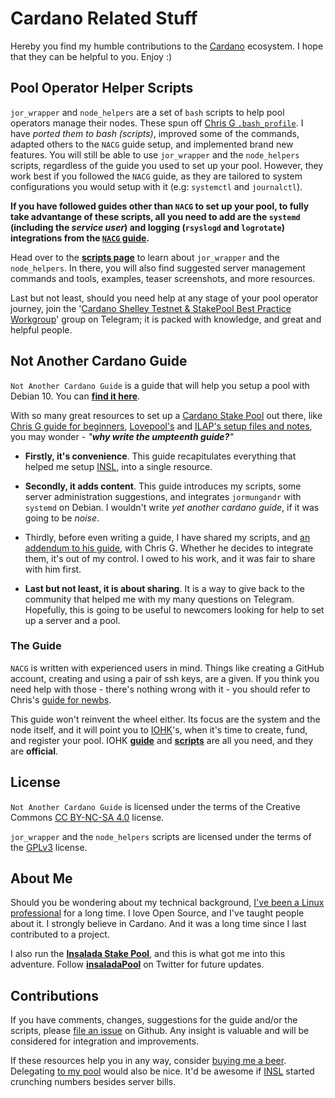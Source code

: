 # Cardano Related Stuff #

Hereby you find my humble contributions to the [Cardano](https://www.cardano.org/en/home/) ecosystem. I hope that they can be helpful to you. Enjoy :)

## Pool Operator Helper Scripts ##

```jor_wrapper``` and ```node_helpers``` are a set of ```bash``` scripts to help pool operators manage their nodes. These spun off [Chris G ```.bash_profile```](https://github.com/Chris-Graffagnino/Jormungandr-for-Newbs/blob/master/config/.bash_profile). I have *ported them to bash (scripts)*, improved some of the commands, adapted others to the ```NACG``` guide setup, and implemented brand new features. You will still be able to use ```jor_wrapper``` and the ```node_helpers``` scripts, regardless of the guide you used to set up your pool. However, they work best if you followed the ```NACG``` guide, as they are tailored to system configurations you would setup with it (e.g: ```systemctl``` and ```journalctl```).

**If you have followed guides other than ```NACG``` to set up your pool, to fully take advantange of these scripts, all you need to add are the ```systemd``` (including the *service user*) and logging (```rsyslogd``` and ```logrotate```) integrations from the [```NACG``` guide](NACG.md).**

Head over to the [**scripts page**](SCRIPTS.md) to learn about ```jor_wrapper``` and the ```node_helpers```. In there, you will also find suggested server management commands and tools, examples, teaser screenshots, and more resources.

Last but not least, should you need help at any stage of your pool operator journey, join the '[Cardano Shelley Testnet & StakePool Best Practice Workgroup](https://t.me/CardanoStakePoolWorkgroup)' group on Telegram; it is packed with knowledge, and great and helpful people.

## Not Another Cardano Guide ##

```Not Another Cardano Guide``` is a guide that will help you setup a pool with Debian 10. You can [**find it here**](NACG.md).

With so many great resources to set up a [Cardano Stake Pool](https://staking.cardano.org/en/staking/) out there, like [Chris G guide for beginners](https://github.com/Chris-Graffagnino/Jormungandr-for-Newbs/blob/master/docs/jormungandr_node_setup_guide.md), [Lovepool's](https://github.com/lovelypool/cardano_stuff/blob/master/chrony.conf) and [ILAP's setup files and notes](https://gist.github.com/ilap/54027fe9af0513c2701dc556221198b2),  you may wonder - *"**why write the umpteenth guide?**"*

- **Firstly, it's convenience**. This guide recapitulates everything that helped me setup [INSL](https://shelleyexplorer.cardano.org/en/stake-pool/93756c507946c4d33d582a2182e6776918233fd622193d4875e96dd5795a348c/), into a single resource.

- **Secondly, it adds content**. This guide introduces my scripts, some server administration suggestions, and integrates ```jormungandr``` with ```systemd``` on Debian. I wouldn't write *yet another cardano guide*, if it was going to be *noise*.

- Thirdly, before even writing a guide, I have shared my scripts, and [an addendum to his guide](CHRISG.md),  with Chris G. Whether he decides to integrate them, it's out of my control. I owed to his work, and it was fair to share with him first.

- **Last but not least, it is about sharing**. It is a way to give back to the community that helped me with my many questions on Telegram. Hopefully, this is going to be useful to newcomers looking for help to set up a server and a pool.

### The Guide ###

```NACG``` is written with experienced users in mind. Things like creating a GitHub account, creating and using a pair of ssh keys, are a given. If you think you need help with those - there's nothing wrong with it - you should refer to Chris's [guide for newbs](https://github.com/Chris-Graffagnino/Jormungandr-for-Newbs/blob/master/docs/jormungandr_node_setup_guide.md).

This guide won't reinvent the wheel either. Its focus are the system and the node itself, and it will point you to [IOHK](https://iohk.io/)'s, when it's time to create, fund, and register your pool. IOHK [**guide**](https://github.com/input-output-hk/shelley-testnet/blob/master/docs/stake_pool_operator_how_to.md) and [**scripts**](https://github.com/input-output-hk/jormungandr-qa/tree/master/scripts) are all you need, and they are **official**.

## License ##

```Not Another Cardano Guide``` is licensed under the terms of the Creative Commons [CC BY-NC-SA 4.0](https://creativecommons.org/licenses/by-nc-sa/4.0/) license.

```jor_wrapper``` and the ```node_helpers``` scripts are licensed under the terms of the [GPLv3](scripts/LICENSE) license.

## About Me ###

Should you be wondering about my technical background, [I've been a Linux professional](https://linkedin.com/in/gacallea/) for a long time. I love Open Source, and I've taught people about it. I strongly believe in Cardano. And it was a long time since I last contributed to a project.

I also run the [**Insalada Stake Pool**](https://insalada.io/), and this is what got me into this adventure. Follow [**insaladaPool**](https://twitter.com/insaladaPool)  on Twitter for future updates.

## Contributions ##

If you have comments, changes, suggestions for the guide and/or the scripts, please [file an issue](https://github.com/gacallea/cardanoRelatedStuff/issues) on Github. Any insight is valuable and will be considered for integration and improvements.

If these resources help you in any way, consider [buying me a beer](https://seiza.com/blockchain/address/Ae2tdPwUPEZGcgwWYE3wKGcpn9cfPmADjwegQqBnTrcBfsexUkbxnT4sciw). Delegating [to my pool](https://insalada.io/) would also be nice. It'd be awesome if [INSL](https://pooltool.io/pool/93756c507946c4d33d582a2182e6776918233fd622193d4875e96dd5795a348c) started crunching numbers besides server bills.
